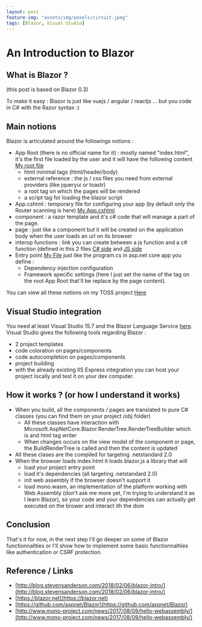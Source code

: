 ```yaml
---
layout: post
feature-img: "assets/img/pexels/circuit.jpeg"
tags: [Blazor, Visual Studio]
---
```

# An Introduction to Blazor

## What is Blazor ?
(this post is based on Blazor 0.3)

To make it easy : Blazor is just like vuejs / angular / reactjs ... but you code in C# with the Razor syntax :)

## Main notions
Blazor is articulated around the followings notions :
- App Root (there is no official name for it) : mostly named "index.html", it's the first file loaded by the user and it will have the following content [My root file](https://github.com/RemiBou/Toss.Blazor/blob/master/Toss/Toss.Client/wwwroot/index.html)
  - html minimal tags (html/header/body)
  - external reference : the js / css files you need from external providers (like jqueryui or toastr)
  - a root tag on which the pages will be rendered
  - a script tag for loading the blazor script
- App.cshtml : temporary file for configuring your app (by default only the Router scanning is here) [My App.cshtml](https://github.com/RemiBou/Toss.Blazor/blob/master/Toss/Toss.Client/App.cshtml)
- component : a razor template and it's c# code that will manage a part of the page.
- page : just like a component but it will be created on the application body when the user loads an url on its browser
- interop functions : link you can create between a js function and a c# function (defined in this 2 files [C# side](https://github.com/RemiBou/Toss.Blazor/blob/master/Toss/Toss.Client/Services/JsInterop.cs) and [JS side](https://github.com/RemiBou/Toss.Blazor/blob/master/Toss/Toss.Client/wwwroot/index.html)
- Entry point [My File](https://github.com/RemiBou/Toss.Blazor/blob/master/Toss/Toss.Client/Program.cs) just like the program.cs in asp.net core app you define :
  - Dependency injection configuration
  - Framework specific settings (here I just set the name of the tag on the root App Root that'll be replace by the page content).

You can view all these notions on my TOSS project [Here](https://github.com/RemiBou/Toss.Blazor)

## Visual Studio integration
You need at least Visual Studio 15.7 and the Blazor Language Service [here](https://go.microsoft.com/fwlink/?linkid=870389).
Visual Studio gives the following tools regarding Blazor :
- 2 project templates
- code coloration on pages/components
- code autocompletion on pages/components
- project building
- with the already existing IIS Express integration you can host your project locally and test it on your dev computer.

## How it works ? (or how I understand it works)
- When you build, all the components / pages are translated to pure C# classes (you can find them on your project /obj folder)
  - All these classes have interaction with Microsoft.AspNetCore.Blazor.RenderTree.RenderTreeBuilder which is and html tag writer
  - When changes occurs on the view model of the component or page, the  BuildRenderTree is called and then the content is updated
- All these clases are the compiled for targeting .netstandard 2.0
- When the browser loads index.html it loads blazor.js a library that will 
  - load your project entry point
  - load it's dependencies (all targeting .netstandard 2.0)
  - init web assembly if the browser doesn't support it
  - load mono.wasm, an implementation of the platform working with Web Assembly (don't ask me more yet, I'm trying to understand it as I learn Blazor), so your code and your dependencies can actually get executed on the brower and interact ith the dom

## Conclusion
That's it for now, in the next step I'll go deeper on some of Blazor functionnalities or I'll show how to implement some basic functionnaltiies like authentication or CSRF protection.

## Reference / Links
- [http://blog.stevensanderson.com/2018/02/06/blazor-intro/](http://blog.stevensanderson.com/2018/02/06/blazor-intro/)
- [https://blazor.net](https://blazor.net)
- [https://github.com/aspnet/Blazor](https://github.com/aspnet/Blazor)
- [http://www.mono-project.com/news/2017/08/09/hello-webassembly/](http://www.mono-project.com/news/2017/08/09/hello-webassembly/)
